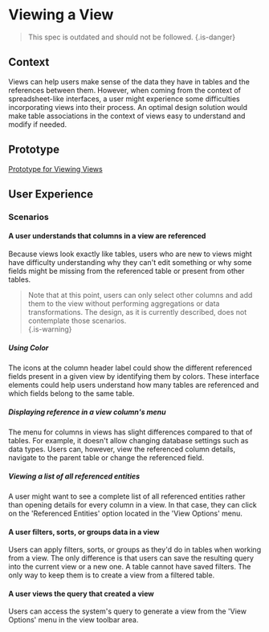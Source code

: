 # Viewing a View

> This spec is outdated and should not be followed.
{.is-danger}

## Context
Views can help users make sense of the data they have in tables and the references between them. However, when coming from the context of spreadsheet-like interfaces, a user might experience some difficulties incorporating views into their process.
An optimal design solution would make table associations in the context of views easy to understand and modify if needed. 

## Prototype
[Prototype for Viewing Views](https://www.figma.com/proto/Uaf1ntcldzK2U41Jhw6vS2/Mathesar-MVP?page-id=4816%3A56910&node-id=4816%3A57282&viewport=324%2C48%2C0.2&scaling=scale-down-width&starting-point-node-id=4816%3A57282)

## User Experience
### Scenarios
#### A user understands that columns in a view are referenced
Because views look exactly like tables, users who are new to views might have difficulty understanding why they can't edit something or why some fields might be missing from the referenced table or present from other tables.

> Note that at this point, users can only select other columns and add them to the view without performing aggregations or data transformations. The design, as it is currently described, does not contemplate those scenarios.  
{.is-warning}


##### Using Color
The icons at the column header label could show the different referenced fields present in a given view by identifying them by colors. These interface elements could help users understand how many tables are referenced and which fields belong to the same table.

##### Displaying reference in a view column's menu
The menu for columns in views has slight differences compared to that of tables. For example, it doesn't allow changing database settings such as data types. Users can, however, view the referenced column details, navigate to the parent table or change the referenced field. 

##### Viewing a list of all referenced entities
A user might want to see a complete list of all referenced entities rather than opening details for every column in a view. In that case, they can click on the 'Referenced Entities' option located in the 'View Options' menu.

#### A user filters, sorts, or groups data in a view
Users can apply filters, sorts, or groups as they'd do in tables when working from a view. The only difference is that users can save the resulting query into the current view or a new one. A table cannot have saved filters. The only way to keep them is to create a view from a filtered table.

#### A user views the query that created a view
Users can access the system's query to generate a view from the 'View Options' menu in the view toolbar area.